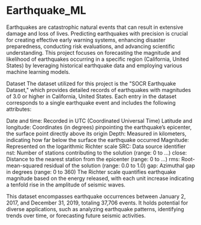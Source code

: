 # Earthquake_ML
Earthquakes are catastrophic natural events that can result in extensive damage and loss of lives. Predicting earthquakes with precision is crucial for creating effective early warning systems, enhancing disaster preparedness, conducting risk evaluations, and advancing scientific understanding. This project focuses on forecasting the magnitude and likelihood of earthquakes occurring in a specific region (California, United States) by leveraging historical earthquake data and employing various machine learning models.

Dataset
The dataset utilized for this project is the "SOCR Earthquake Dataset," which provides detailed records of earthquakes with magnitudes of 3.0 or higher in California, United States. Each entry in the dataset corresponds to a single earthquake event and includes the following attributes:

Date and time: Recorded in UTC (Coordinated Universal Time)
Latitude and longitude: Coordinates (in degrees) pinpointing the earthquake’s epicenter, the surface point directly above its origin
Depth: Measured in kilometers, indicating how far below the surface the earthquake occurred
Magnitude: Represented on the logarithmic Richter scale
SRC: Data source identifier
nst: Number of stations contributing to the solution (range: 0 to ...)
close: Distance to the nearest station from the epicenter (range: 0 to ...)
rms: Root-mean-squared residual of the solution (range: 0.0 to 1.0)
gap: Azimuthal gap in degrees (range: 0 to 360)
The Richter scale quantifies earthquake magnitude based on the energy released, with each unit increase indicating a tenfold rise in the amplitude of seismic waves.

This dataset encompasses earthquake occurrences between January 2, 2017, and December 31, 2019, totaling 37,706 events. It holds potential for diverse applications, such as analyzing earthquake patterns, identifying trends over time, or forecasting future seismic activities.
